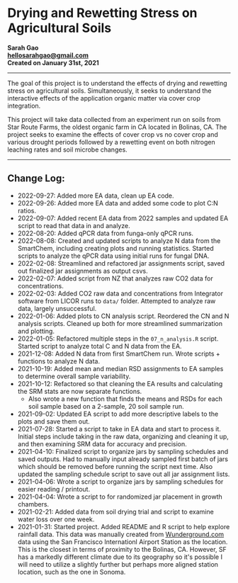 # Drying and Rewetting Stress on Agricultural Soils

**Sarah Gao  
hellosarahgao@gmail.com  
Created on January 31st, 2021**

***

The goal of this project is to understand the effects of drying and rewetting stress on agricultural soils. Simultaneously, it seeks to understand the interactive effects of the application organic matter via cover crop integration.

This project will take data collected from an experiment run on soils from Star Route Farms, the oldest organic farm in CA located in Bolinas, CA. The project seeks to examine the effects of cover crop vs no cover crop and various drought periods followed by a rewetting event on both nitrogen leaching rates and soil microbe changes.

***

## Change Log:
* 2022-09-27: Added more EA data, clean up EA code.
* 2022-09-26: Added more EA data and added some code to plot C:N ratios.
* 2022-09-07: Added recent EA data from 2022 samples and updated EA script to read that data in and analyze.
* 2022-08-20: Added qPCR data from funga-only qPCR runs.
* 2022-08-08: Created and updated scripts to analyze N data from the SmartChem, including creating plots and running statistics. Started scripts to analyze the qPCR data using initial runs for fungal DNA.
* 2022-02-08: Streamlined and refactored jar assignments script, saved out finalized jar assignments as output csvs.
* 2022-02-07: Added script from NZ that analyzes raw CO2 data for concentrations.
* 2022-02-03: Added CO2 raw data and concentrations from Integrator software from LICOR runs to `data/` folder. Attempted to analyze raw data, largely unsuccessful.
* 2022-01-06: Added plots to CN analysis script. Reordered the CN and N analysis scripts. Cleaned up both for more streamlined summarization and plotting.
* 2022-01-05: Refactored multiple steps in the `07_n_analysis.R` script. Started script to analyze total C and N data from the EA.
* 2021-12-08: Added N data from first SmartChem run. Wrote scripts + functions to analyze N data.
* 2021-10-19: Added mean and median RSD assignments to EA samples to determine overall sample variability.
* 2021-10-12: Refactored so that cleaning the EA results and calculating the SRM stats are now separate functions.
  * Also wrote a new function that finds the means and RSDs for each soil sample based on a 2-sample, 20 soil sample run.
* 2021-09-02: Updated EA script to add more descriptive labels to the plots and save them out.
* 2021-07-28: Started a script to take in EA data and start to process it. Initial steps include taking in the raw data, organizing and cleaning it up, and then examining SRM data for accuracy and precision.
* 2021-04-10: Finalized script to organize jars by sampling schedules and saved outputs. Had to manually input already sampled first batch of jars which should be removed before running the script next time. Also updated the sampling schedule script to save out all jar assignment lists.
* 2021-04-06: Wrote a script to organize jars by sampling schedules for easier reading / printout.
* 2021-04-04: Wrote a script to for randomized jar placement in growth chambers.
* 2021-02-21: Added data from soil drying trial and script to examine water loss over one week.  
* 2021-01-31: Started project. Added README and R script to help explore rainfall data. This data was manually created from [Wunderground.com](https://www.wunderground.com/history/monthly/us/ca/san-francisco/KSFO/date/2018-5) data using the San Francisco Internationl Airport Station as the location. This is the closest in terms of proximity to the Bolinas, CA. However, SF has a markedly different climate due to its geography so it's possible I will need to utilize a slightly further but perhaps more aligned station location, such as the one in Sonoma.
